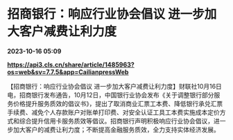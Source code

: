 # 招商银行：响应行业协会倡议 进一步加大客户减费让利力度

**2023-10-16 05:09**

**https://api3.cls.cn/share/article/1485963?os=web&sv=7.7.5&app=CailianpressWeb**

【招商银行：响应行业协会倡议 进一步加大客户减费让利力度】财联社10月16日电，招商银行发布通告，10月12日，中国银行业协会发布《关于调整银行部分服务价格提升服务质效的倡议书》，提出了取消商业汇票工本费、降低银行承兑汇票手续费、减免个人存款账户对账单打印费、对安全认证工具工本费实施成本定价方式和综合提升信用卡服务质效等倡议。招商银行声明积极响应行业协会倡议，进一步加大客户的减费让利力度；不断提高金融服务质效，全力支持实体经济发展。